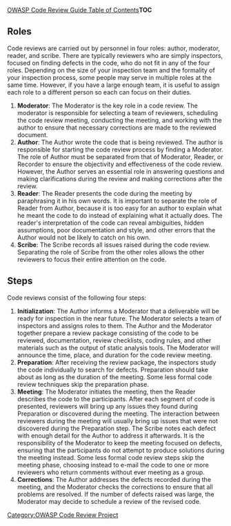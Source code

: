 [OWASP Code Review Guide Table of
Contents](OWASP_Code_Review_Guide_Table_of_Contents "wikilink")__TOC__

## Roles

Code reviews are carried out by personnel in four roles: author,
moderator, reader, and scribe. There are typically reviewers who are
simply inspectors, focused on finding defects in the code, who do not
fit in any of the four roles. Depending on the size of your inspection
team and the formality of your inspection process, some people may serve
in multiple roles at the same time. However, if you have a large enough
team, it is useful to assign each role to a different person so each can
focus on their duties.

1.  **Moderator**: The Moderator is the key role in a code review. The
    moderator is responsible for selecting a team of reviewers,
    scheduling the code review meeting, conducting the meeting, and
    working with the author to ensure that necessary corrections are
    made to the reviewed document.
2.  **Author**: The Author wrote the code that is being reviewed. The
    author is responsible for starting the code review process by
    finding a Moderator. The role of Author must be separated from that
    of Moderator, Reader, or Recorder to ensure the objectivity and
    effectiveness of the code review. However, the Author serves an
    essential role in answering questions and making clarifications
    during the review and making corrections after the review.
3.  **Reader**: The Reader presents the code during the meeting by
    paraphrasing it in his own words. It is important to separate the
    role of Reader from Author, because it is too easy for an author to
    explain what he meant the code to do instead of explaining what it
    actually does. The reader's interpretation of the code can reveal
    ambiguities, hidden assumptions, poor documentation and style, and
    other errors that the Author would not be likely to catch on his
    own.
4.  **Scribe**: The Scribe records all issues raised during the code
    review. Separating the role of Scribe from the other roles allows
    the other reviewers to focus their entire attention on the code.

## Steps

Code reviews consist of the following four steps:

1.  **Initialization**: The Author informs a Moderator that a
    deliverable will be ready for inspection in the near future. The
    Moderator selects a team of inspectors and assigns roles to them.
    The Author and the Moderator together prepare a review package
    consisting of the code to be reviewed, documentation, review
    checklists, coding rules, and other materials such as the output of
    static analysis tools. The Moderator will announce the time, place,
    and duration for the code review meeting.
2.  **Preparation**: After receiving the review package, the inspectors
    study the code individually to search for defects. Preparation
    should take about as long as the duration of the meeting. Some less
    formal code review techniques skip the preparation phase.
3.  **Meeting**: The Moderator initiates the meeting, then the Reader
    describes the code to the participants. After each segment of code
    is presented, reviewers will bring up any issues they found during
    Preparation or discovered during the meeting. The interaction
    between reviewers during the meeting will usually bring up issues
    that were not discovered during the Preparation step. The Scribe
    notes each defect with enough detail for the Author to address it
    afterwards. It is the responsibility of the Moderator to keep the
    meeting focused on defects, ensuring that the participants do not
    attempt to produce solutions during the meeting instead. Some less
    formal code review steps skip the meeting phase, choosing instead to
    e-mail the code to one or more reviewers who return comments without
    ever meeting as a group.
4.  **Corrections**: The Author addresses the defects recorded during
    the meeting, and the Moderator checks the corrections to ensure that
    all problems are resolved. If the number of defects raised was
    large, the Moderator may decide to schedule a review of the revised
    code.

[Category:OWASP Code Review
Project](Category:OWASP_Code_Review_Project "wikilink")